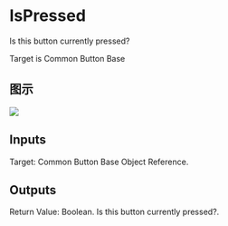 # IsPressed

Is this button currently pressed?

Target is Common Button Base

## 图示

![]($-20221218-18203885.png)

## Inputs

Target: Common Button Base Object Reference.  

## Outputs

Return Value: Boolean. Is this button currently pressed?.

